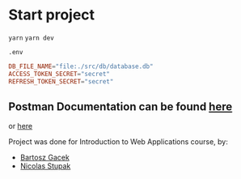 # Start project

`yarn`
`yarn dev`

`.env`

```conf
DB_FILE_NAME="file:./src/db/database.db"
ACCESS_TOKEN_SECRET="secret"
REFRESH_TOKEN_SECRET="secret"
```

## Postman Documentation can be found [here](/PostmanDoc.pdf)

or [here](https://documenter.getpostman.com/view/40149837/2sAYQXnCAM)

Project was done for Introduction to Web Applications course, by:

- [Bartosz Gacek](https://github.com/LordEvendim)
- [Nicolas Stupak](https://github.com/NicPack)

